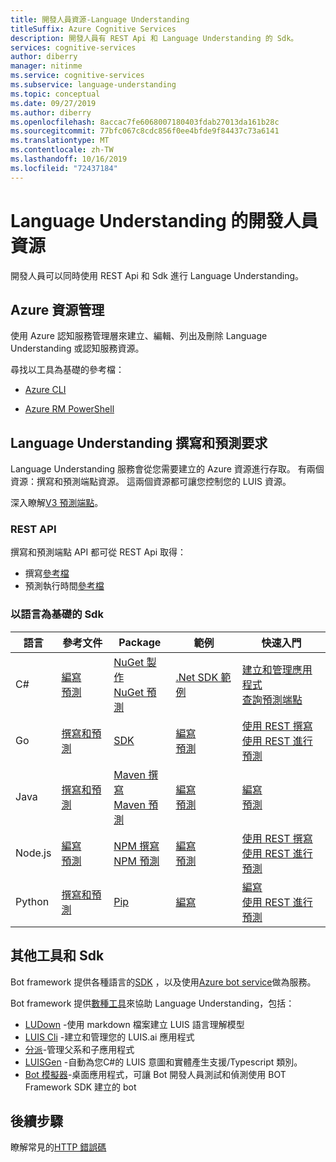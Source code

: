 ```yaml
---
title: 開發人員資源-Language Understanding
titleSuffix: Azure Cognitive Services
description: 開發人員有 REST Api 和 Language Understanding 的 Sdk。
services: cognitive-services
author: diberry
manager: nitinme
ms.service: cognitive-services
ms.subservice: language-understanding
ms.topic: conceptual
ms.date: 09/27/2019
ms.author: diberry
ms.openlocfilehash: 8accac7fe6068007180403fdab27013da161b28c
ms.sourcegitcommit: 77bfc067c8cdc856f0ee4bfde9f84437c73a6141
ms.translationtype: MT
ms.contentlocale: zh-TW
ms.lasthandoff: 10/16/2019
ms.locfileid: "72437184"
---
```

# <a name="developer-resources-for-language-understanding"></a>Language Understanding 的開發人員資源

開發人員可以同時使用 REST Api 和 Sdk 進行 Language Understanding。 

## <a name="azure-resource-management"></a>Azure 資源管理

使用 Azure 認知服務管理層來建立、編輯、列出及刪除 Language Understanding 或認知服務資源。

尋找以工具為基礎的參考檔：

* [Azure CLI](https://docs.microsoft.com/cli/azure/cognitiveservices#az-cognitiveservices-list)

* [Azure RM PowerShell](https://docs.microsoft.com/powershell/module/azurerm.cognitiveservices/?view=azurermps-4.4.1#cognitive_services)

## <a name="language-understanding-authoring-and-prediction-requests"></a>Language Understanding 撰寫和預測要求

Language Understanding 服務會從您需要建立的 Azure 資源進行存取。 有兩個資源：撰寫和預測端點資源。 這兩個資源都可讓您控制您的 LUIS 資源。 

深入瞭解[V3 預測端點](luis-migration-api-v3.md)。

### <a name="rest-apis"></a>REST API

撰寫和預測端點 API 都可從 REST Api 取得：

* 撰寫[參考檔](https://go.microsoft.com/fwlink/?linkid=2092087)
* 預測執行時間[參考檔](https://go.microsoft.com/fwlink/?linkid=2092356)

### <a name="language-based-sdks"></a>以語言為基礎的 Sdk

|語言 |參考文件|Package|範例|快速入門|
|--|--|--|--|--|
|C#|[編寫](https://docs.microsoft.com/dotnet/api/microsoft.azure.cognitiveservices.language.luis.authoring?view=azure-dotnet)</br>[預測](https://docs.microsoft.com/dotnet/api/microsoft.azure.cognitiveservices.language.luis.runtime?view=azure-dotnet)|[NuGet 製作](https://www.nuget.org/packages/Microsoft.Azure.CognitiveServices.Language.LUIS.Authoring/)<br>[NuGet 預測](https://www.nuget.org/packages/Microsoft.Azure.CognitiveServices.Language.LUIS.Runtime/)|[.Net SDK 範例](https://github.com/Azure-Samples/cognitive-services-dotnet-sdk-samples/tree/master/LUIS)|[建立和管理應用程式](sdk-csharp-quickstart-authoring-app.md)<br>[查詢預測端點](sdk-csharp-quickstart-query-prediction-endpoint.md)|
|Go|[撰寫和預測](https://godoc.org/github.com/Azure/azure-sdk-for-go/services/cognitiveservices/v2.0/luis)|[SDK](https://github.com/Azure/azure-sdk-for-go/tree/master/services/cognitiveservices/v2.0/luis)|[編寫](https://github.com/Azure-Samples/cognitive-services-language-understanding/tree/master/documentation-samples/quickstarts/change-model/go)<br>[預測](https://github.com/Azure-Samples/cognitive-services-language-understanding/tree/master/documentation-samples/quickstarts/analyze-text/go)|[使用 REST 撰寫](luis-get-started-go-add-utterance.md)<br>[使用 REST 進行預測](luis-get-started-go-get-intent.md)|
|Java|[撰寫和預測](https://docs.microsoft.com/java/api/overview/azure/cognitiveservices/client/languageunderstanding?view=azure-java-stable)|[Maven 撰寫](https://search.maven.org/artifact/com.microsoft.azure.cognitiveservices/azure-cognitiveservices-luis-authoring)<br>[Maven 預測](https://search.maven.org/artifact/com.microsoft.azure.cognitiveservices/azure-cognitiveservices-luis-runtime)|[編寫](https://github.com/Azure-Samples/cognitive-services-language-understanding/tree/master/documentation-samples/quickstarts/change-model/java)<br>[預測](https://github.com/Azure-Samples/cognitive-services-language-understanding/tree/master/documentation-samples/quickstarts/analyze-text/java)|[編寫](luis-get-started-java-add-utterance.md)<br>[預測](luis-get-started-java-get-intent.md)
|Node.js|[編寫](https://docs.microsoft.com/javascript/api/@azure/cognitiveservices-luis-authoring/?view=azure-node-latest)<br>[預測](https://docs.microsoft.com/javascript/api/@azure/cognitiveservices-luis-runtime/?view=azure-node-latest)|[NPM 撰寫](https://www.npmjs.com/package/azure-cognitiveservices-luis-authoring)<br>[NPM 預測](https://www.npmjs.com/package/azure-cognitiveservices-luis-runtime)|[編寫](https://github.com/Azure-Samples/cognitive-services-language-understanding/tree/master/documentation-samples/quickstarts/change-model/node)<br>[預測](https://github.com/Azure-Samples/cognitive-services-language-understanding/tree/master/documentation-samples/quickstarts/analyze-text/node)|[使用 REST 撰寫](https://docs.microsoft.com/azure/cognitive-services/luis/luis-get-started-node-get-intent)<br>[使用 REST 進行預測](https://docs.microsoft.com/azure/cognitive-services/luis/luis-get-started-node-add-utterance)|
|Python|[撰寫和預測](sdk-python-quickstart-authoring-app.md)|[Pip](https://pypi.org/project/azure-cognitiveservices-language-luis/)|[編寫](https://github.com/Azure-Samples/cognitive-services-quickstart-code/blob/master/python/LUIS/application_quickstart.py)|[編寫](sdk-python-quickstart-authoring-app.md)<br>[使用 REST 進行預測](luis-get-started-python-get-intent.md)

## <a name="other-tools-and-sdks"></a>其他工具和 Sdk

Bot framework 提供各種語言的[SDK](https://github.com/Microsoft/botframework) ，以及使用[Azure bot service](https://dev.botframework.com/)做為服務。 

Bot framework 提供[數種工具](https://github.com/microsoft/botbuilder-tools)來協助 Language Understanding，包括：

* [LUDown](https://github.com/microsoft/botbuilder-tools/blob/master/packages/Ludown) -使用 markdown 檔案建立 LUIS 語言理解模型
* [LUIS Cli](https://github.com/microsoft/botbuilder-tools/blob/master/packages/LUIS) -建立和管理您的 LUIS.ai 應用程式
* [分派](https://github.com/microsoft/botbuilder-tools/blob/master/packages/Dispatch)-管理父系和子應用程式
* [LUISGen](https://github.com/microsoft/botbuilder-tools/blob/master/packages/LUISGen) -自動為您C#的 LUIS 意圖和實體產生支援/Typescript 類別。
* [Bot 模擬器](https://github.com/Microsoft/BotFramework-Emulator/releases)-桌面應用程式，可讓 Bot 開發人員測試和偵測使用 BOT Framework SDK 建立的 bot


## <a name="next-steps"></a>後續步驟

瞭解常見的[HTTP 錯誤碼](luis-reference-response-codes.md)